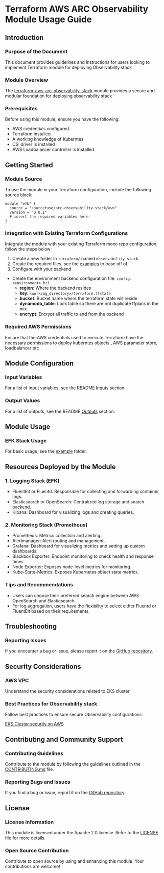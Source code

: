 # Terraform AWS ARC Observability Module Usage Guide

## Introduction

### Purpose of the Document

This document provides guidelines and instructions for users looking to implement Terraform module for deploying Observability stack

### Module Overview

The [terraform-aws-arc-observability-stack](https://github.com/sourcefuse/terraform-aws-arc-observability-stack) module provides a secure and modular foundation for deploying observability stack

### Prerequisites

Before using this module, ensure you have the following:

- AWS credentials configured.
- Terraform installed.
- A working knowledge of Kuberntes
- CSI driver is installed
- AWS Loadbalancer controller is installed

## Getting Started

### Module Source

To use the module in your Terraform configuration, include the following source block:

```hcl
module "efk" {
  source = "sourcefuse/arc-observability-stack/aws"
  version = "0.0.1"
  # insert the required variables here
}
```

### Integration with Existing Terraform Configurations

Integrate the module with your existing Terraform mono repo configuration, follow the steps below:

1. Create a new folder in `terraform/` named `observability-stack`.
2. Create the required files, see the [examples](https://github.com/sourcefuse/terraform-aws-arc-observability-stack/tree/main/examples/elasticsearch_fleuntd) to base off of.
3. Configure with your backend
  - Create the environment backend configuration file: `config.<environment>.hcl`
    - **region**: Where the backend resides
    - **key**: `<working_directory>/terraform.tfstate`
    - **bucket**: Bucket name where the terraform state will reside
    - **dynamodb_table**: Lock table so there are not duplicate tfplans in the mix
    - **encrypt**: Encrypt all traffic to and from the backend

### Required AWS Permissions

Ensure that the AWS credentials used to execute Terraform have the necessary permissions to deploy kuberntes objects , AWS parameter store, loadbalancer etc

## Module Configuration

### Input Variables

For a list of input variables, see the README [Inputs](https://github.com/sourcefuse/terraform-aws-arc-observability-stack?tab=readme-ov-file#inputs) section.

### Output Values

For a list of outputs, see the README [Outputs](https://github.com/sourcefuse/terraform-aws-arc-observability-stack?tab=readme-ov-file#outputs) section.

## Module Usage

### EFK Stack Usage

For basic usage, see the [example](https://github.com/sourcefuse/terraform-aws-arc-observability-stack/tree/main/examples/elasticsearch_fleuntd) folder.

## Resources Deployed by the Module
### 1. Logging Stack (EFK)
- FluentBit or Fluentd: Responsible for collecting and forwarding container logs.
- Elasticsearch or OpenSearch: Centralized log storage and search backend.
- Kibana: Dashboard for visualizing logs and creating queries.
### 2. Monitoring Stack (Prometheus)
- Prometheus: Metrics collection and alerting.
- Alertmanager: Alert routing and management.
- Grafana: Dashboard for visualizing metrics and setting up custom dashboards.
- Blackbox Exporter: Endpoint monitoring to check health and response times.
- Node Exporter: Exposes node-level metrics for monitoring.
- Kube-State-Metrics: Exposes Kubernetes object state metrics.


### Tips and Recommendations

- Users can choose their preferred search engine between AWS OpenSearch and Elasticsearch.
- For log aggregation, users have the flexibility to select either Fluentd or FluentBit based on their requirements.

## Troubleshooting

### Reporting Issues

If you encounter a bug or issue, please report it on the [GitHub repository](https://github.com/sourcefuse/terraform-aws-arc-observability-stack/issues).

## Security Considerations

### AWS VPC

Understand the security considerations related to EKS cluster

### Best Practices for Observability stack

Follow best practices to ensure secure Observability configurations:

[EKS Cluster security on AWS](https://docs.aws.amazon.com/eks/latest/best-practices/introduction.html)

## Contributing and Community Support

### Contributing Guidelines

Contribute to the module by following the guidelines outlined in the [CONTRIBUTING.md](https://github.com/sourcefuse/terraform-aws-arc-observability-stack/blob/main/CONTRIBUTING.md) file.

### Reporting Bugs and Issues

If you find a bug or issue, report it on the [GitHub repository](https://github.com/sourcefuse/terraform-aws-arc-observability-stack/issues).

## License

### License Information

This module is licensed under the Apache 2.0 license. Refer to the [LICENSE](https://github.com/sourcefuse/terraform-aws-arc-observability-stack/blob/main/LICENSE) file for more details.

### Open Source Contribution

Contribute to open source by using and enhancing this module. Your contributions are welcome!
